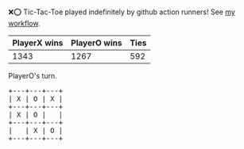 :x::o: Tic-Tac-Toe played indefinitely by github action runners! See [my workflow](.github/workflows/play.yaml).

|PlayerX wins|PlayerO wins|Ties|
|-|-|-|
|1343|1267|592|

PlayerO's turn.

<pre>
+---+---+---+
| X | O | X |
+---+---+---+
| X | O |   |
+---+---+---+
|   | X | O |
+---+---+---+
</pre>